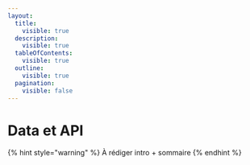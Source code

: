 ```yaml
---
layout:
  title:
    visible: true
  description:
    visible: true
  tableOfContents:
    visible: true
  outline:
    visible: true
  pagination:
    visible: false
---
```


# Data et API

{% hint style="warning" %}
À rédiger intro + sommaire
{% endhint %}

